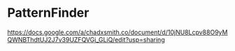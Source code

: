 # PatternFinder

https://docs.google.com/a/chadxsmith.co/document/d/10jNU8Lcpv88O9yMQWNBThdtUJ2J7v39UZFQVGj_GLiQ/edit?usp=sharing


